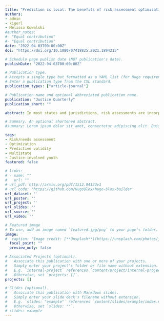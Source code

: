 ```yaml
---
title: "Prediction is local: The benefits of risk assessment optimization"
authors:
- admin
- kigerl
- Melissa Kowalski
#author_notes:
#- "Equal contribution"
#- "Equal contribution"
date: "2022-04-03T00:00:00Z"
doi: "https://doi.org/10.1080/07418825.2021.1894215"

# Schedule page publish date (NOT publication's date).
publishDate: "2022-04-03T00:00:00Z"

# Publication type.
# Accepts a single type but formatted as a YAML list (for Hugo requirements).
# Enter a publication type from the CSL standard.
publication_types: ["article-journal"]

# Publication name and optional abbreviated publication name.
publication: "Justice Quarterly"
publication_short: ""

abstract: In most states and jurisdictions, risk assessments are incorporated into justice system practice. Despite decades of use, the methods of tool development are rarely translated to the field. Many agencies implement ‘off-the-shelf’ versions, where a tool developed with a unique set of methods and subjects demonstrates prediction shrinkage when applied to a new jurisdiction. Using a large, 10-state sample of assessed youth (N=494,050), we isolate, test, and evaluate the relative impact of notable risk assessment variations, including: item selection, response weighting, outcome definition/duration, and jurisdiction. We further combined approaches to evaluate an ‘optimized’ development approach. Findings revealed substantial gains with each variation tested, where optimized models provided a full effect size predictive improvement. We discuss best practices for the future of risk assessment, noting the predictive accuracy lost when implementing tools off-the-shelf, and describe how optimization techniques substantially improve risk prediction, specifying a given tool to an agency’s needs.

# Summary. An optional shortened abstract.
#summary: Lorem ipsum dolor sit amet, consectetur adipiscing elit. Duis posuere tellus ac convallis placerat. Proin tincidunt magna sed ex sollicitudin condimentum.

tags:
- Risk/needs assessment
- Optimization
- Predictive validity
- Multistate
- Justice-involved youth
featured: false

# links:
# - name: ""
#   url: ""
# url_pdf: http://arxiv.org/pdf/1512.04133v1
# url_code: 'https://github.com/HugoBlox/hugo-blox-builder'
url_dataset: ''
url_poster: ''
url_project: ''
url_slides: ''
url_source: ''
url_video: ''

# Featured image
# To use, add an image named `featured.jpg/png` to your page's folder. 
image:
#  caption: 'Image credit: [**Unsplash**](https://unsplash.com/photos/jdD8gXaTZsc)'
  focal_point: ""
  preview_only: false

# Associated Projects (optional).
#   Associate this publication with one or more of your projects.
#   Simply enter your project's folder or file name without extension.
#   E.g. `internal-project` references `content/project/internal-project/index.md`.
#   Otherwise, set `projects: []`.
projects: []

# Slides (optional).
#   Associate this publication with Markdown slides.
#   Simply enter your slide deck's filename without extension.
#   E.g. `slides: "example"` references `content/slides/example/index.md`.
#   Otherwise, set `slides: ""`.
# slides: example
---
```

